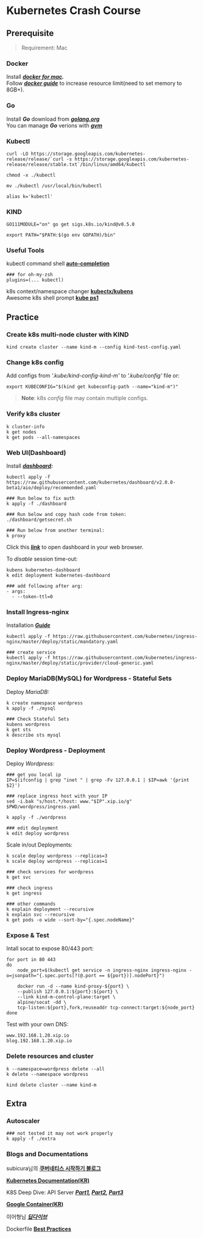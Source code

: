 # Kubernetes Crash Course
## Prerequisite
> Requirement: Mac
### Docker

Install **_[docker for mac](https://docs.docker.com/docker-for-mac/install/)._**  
Follow **_[docker guide](https://docs.docker.com/docker-for-mac/#advanced)_** to increase resource limit(need to set memory to 8GB+).

### Go
Install **_Go_** download from **_[golang.org]_**  
You can manage **_Go_** verions with **_[gvm]_**

### Kubectl
    curl -LO https://storage.googleapis.com/kubernetes-release/release/`curl -s https://storage.googleapis.com/kubernetes-release/release/stable.txt`/bin/linux/amd64/kubectl

    chmod -x ./kubectl
    
    mv ./kubectl /usr/local/bin/kubectl
    
    alias k='kubectl'

### KIND


    GO111MODULE="on" go get sigs.k8s.io/kind@v0.5.0

    export PATH="$PATH:$(go env GOPATH)/bin"

### Useful Tools

kubectl command shell **[auto-completion]**  

    ### for oh-my-zsh
    plugins=(... kubectl)

k8s context/namespace changer **[kubectx/kubens]**  
Awesome k8s shell prompt **[kube ps1](https://github.com/jonmosco/kube-ps1)**  

## Practice

### Create k8s multi-node cluster with KIND

    kind create cluster --name kind-m --config kind-test-config.yaml

### Change k8s config  
Add configs from _'.kube/kind-config-kind-m'_ to _'.kube/config'_ file
or:

    export KUBECONFIG="$(kind get kubeconfig-path --name="kind-m")"

> **Note**: k8s _config_ file may contain multiple configs.
> 
### Verify k8s cluster

    k cluster-info
    k get nodes
    k get pods --all-namespaces

### Web UI(Dashboard)
Install **_[dashboard]:_**

    kubectl apply -f https://raw.githubusercontent.com/kubernetes/dashboard/v2.0.0-beta1/aio/deploy/recommended.yaml

    ### Run below to fix auth
    k apply -f ./dashboard
    
    ### Run below and copy hash code from token:  
    ./dashboard/getsecret.sh
    
    ### Run below from another terminal:
    k proxy

Click this **_[link](http://localhost:8001/api/v1/namespaces/kubernetes-dashboard/services/https:kubernetes-dashboard:/proxy/)_** to open dashboard in your web browser.

To _disable_ session time-out:

    kubens kubernetes-dashboard
    k edit deployment kubernetes-dashboard

    ### add following after arg:
    - args:
      - --token-ttl=0

### Install Ingress-nginx
Installation **_[Guide](https://kubernetes.github.io/ingress-nginx/deploy/)_**

    kubectl apply -f https://raw.githubusercontent.com/kubernetes/ingress-nginx/master/deploy/static/mandatory.yaml

    ### create service
    kubectl apply -f https://raw.githubusercontent.com/kubernetes/ingress-nginx/master/deploy/static/provider/cloud-generic.yaml

### Deploy MariaDB(MySQL) for Wordpress - Stateful Sets
Deploy _MariaDB:_
    
    k create namespace wordpress
    k apply -f ./mysql

    ### Check Stateful Sets
    kubens wordpress
    k get sts
    k describe sts mysql

### Deploy Wordpress - Deployment

Deploy _Wordpress:_

    ### get you local ip
    IP=$(ifconfig | grep "inet " | grep -Fv 127.0.0.1 | $IP=awk '{print $2}')

    ### replace ingress host with your IP
    sed -i.bak "s/host.*/host: www."$IP".xip.io/g" $PWD/wordpress/ingress.yaml
    
    k apply -f ./wordpress

    ### edit deployment
    k edit deploy wordpress


Scale in/out Deployments:

    k scale deploy wordpress --replicas=3
    k scale deploy wordpress --replicas=1

    ### check services for wordpress
    k get svc

    ### check ingress
    k get ingress

    ### other commands
    k explain deployment --recursive
    k explain svc --recursive
    k get pods -o wide --sort-by="{.spec.nodeName}"

### Expose & Test

Intall socat to expose 80/443 port:

    for port in 80 443
    do
        node_port=$(kubectl get service -n ingress-nginx ingress-nginx -o=jsonpath="{.spec.ports[?(@.port == ${port})].nodePort}")

        docker run -d --name kind-proxy-${port} \
        --publish 127.0.0.1:${port}:${port} \
        --link kind-m-control-plane:target \
        alpine/socat -dd \
        tcp-listen:${port},fork,reuseaddr tcp-connect:target:${node_port}
    done

Test with your own DNS:

    www.192.168.1.20.xip.io
    blog.192.168.1.20.xip.io


### Delete resources and cluster
    k --namespace=wordpress delete --all
    k delete --namespace wordpress

    kind delete cluster --name kind-m


## Extra

### Autoscaler

    ### not tested it may not work properly
    k apply -f ./extra

### Blogs and Documentations

subicura님의 **[쿠버네티스 시작하기 블로그](https://subicura.com/2019/05/19/kubernetes-basic-1.html)**  


**[Kubernetes Documentation(KR)](https://kubernetes.io/ko/docs/concepts/overview/what-is-kubernetes/)**  

K8S Deep Dive: API Server **_[Part1](https://blog.openshift.com/kubernetes-deep-dive-api-server-part-1/), [Part2](https://blog.openshift.com/kubernetes-deep-dive-api-server-part-2/), [Part3](https://blog.openshift.com/kubernetes-deep-dive-api-server-part-3a/)_**

**[Google Container(KR)](https://cloud.google.com/containers/?hl=ko)**  


이어형님 **_[딥다이브](https://engineering.linecorp.com/ko/blog/immutable-kubernetes-architecture-deepdive/)_**  


Dockerfile **[Best Practices](https://bit.ly/dockerbp)**


[kubectx/kubens]:
https://github.com/ahmetb/kubectx

[auto-completion]:
https://kubernetes.io/docs/tasks/tools/install-kubectl/?source=#enabling-shell-autocompletion

[dashboard]:
https://kubernetes.io/docs/tasks/access-application-cluster/web-ui-dashboard/

[KIND]:
https://kind.sigs.k8s.io/docs/user/quick-start

[golang.org]:
https://golang.org/dl/

[gvm]:
https://github.com/moovweb/gvm

[Homebrew]:
https://brew.sh/
